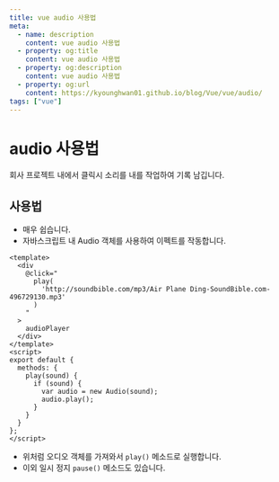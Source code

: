 ```yaml
---
title: vue audio 사용법
meta:
  - name: description
    content: vue audio 사용법
  - property: og:title
    content: vue audio 사용법
  - property: og:description
    content: vue audio 사용법
  - property: og:url
    content: https://kyounghwan01.github.io/blog/Vue/vue/audio/
tags: ["vue"]
---
```


# audio 사용법

회사 프로젝트 내에서 클릭시 소리를 내를 작업하여 기록 남깁니다.<br>

## 사용법

- 매우 쉽습니다.
- 자바스크립트 내 Audio 객체를 사용하여 이펙트를 작동합니다.

```vue
<template>
  <div
    @click="
      play(
        'http://soundbible.com/mp3/Air Plane Ding-SoundBible.com-496729130.mp3'
      )
    "
  >
    audioPlayer
  </div>
</template>
<script>
export default {
  methods: {
    play(sound) {
      if (sound) {
        var audio = new Audio(sound);
        audio.play();
      }
    }
  }
};
</script>
```

- 위처럼 오디오 객체를 가져와서 `play()` 메소드로 실행합니다.
- 이외 일시 정지 `pause()` 메소드도 있습니다.

<Disqus />
